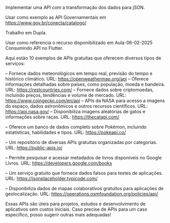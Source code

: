 Implementar uma API com a transformação dos dados para jSON.

Usar como exemplo as API Governamentais em https://www.gov.br/conecta/catalogo/

Trabalho em Dupla.

Usar como referencia o recurso disponibilizado em Aula-06-02-2025 Consumindo API no Flutter.

Aqui estão 10 exemplos de APIs gratuitas que oferecem diversos tipos de serviços:

– Fornece dados meteorológicos em tempo real, previsão do tempo e histórico climático.
URL: https://openweathermap.org/api
– Oferece informações detalhadas sobre países, como população, moeda e bandeira.
URL: https://restcountries.com/
– Fornece dados sobre criptomoedas, incluindo preços, tendências e volume de mercado.
URL: https://www.coingecko.com/en/api
– APIs da NASA para acesso a imagens do espaço, dados astronômicos e outros recursos científicos.
URL: https://api.nasa.gov/
– Disponibiliza imagens aleatórias de gatos e informações sobre raças.
URL: https://thecatapi.com/

– Oferece um banco de dados completo sobre Pokémon, incluindo estatísticas, habilidades e tipos.
URL: https://pokeapi.co/

– Um repositório de diversas APIs gratuitas organizadas por categorias.
URL: https://public-apis.io/

– Permite pesquisar e acessar metadados de livros disponíveis no Google Livros.
URL: https://developers.google.com/books

– Um serviço gratuito que fornece dados falsos para testes de aplicações.
URL: https://jsonplaceholder.typicode.com/

– Disponibiliza dados de mapas colaborativos gratuitos para aplicações de geolocalização.
URL: https://operations.osmfoundation.org/policies/api/

Essas APIs são úteis para projetos, estudos e desenvolvimento de aplicativos sem custos iniciais. Caso precise de APIs para um caso específico, posso sugerir outras mais adequadas! 
